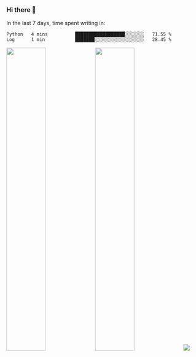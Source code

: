 ### Hi there 👋

In the last 7 days, time spent writing in:

<!--START_SECTION:waka-->

```text
Python   4 mins          ██████████████████░░░░░░░   71.55 %
Log      1 min           ███████░░░░░░░░░░░░░░░░░░   28.45 %
```

<!--END_SECTION:waka-->

<img src="https://wakatime.com/share/@jimtje/5d0c92de-08f8-4a72-8f2f-6a9693d1e318.svg" width=45% height=45%> <img src="https://wakatime.com/share/@jimtje/501498ae-bda5-4da7-a89d-b40bcdd5556d.svg" width=45% height=45%>
![](https://hit.yhype.me/github/profile?user_id=43537315)

